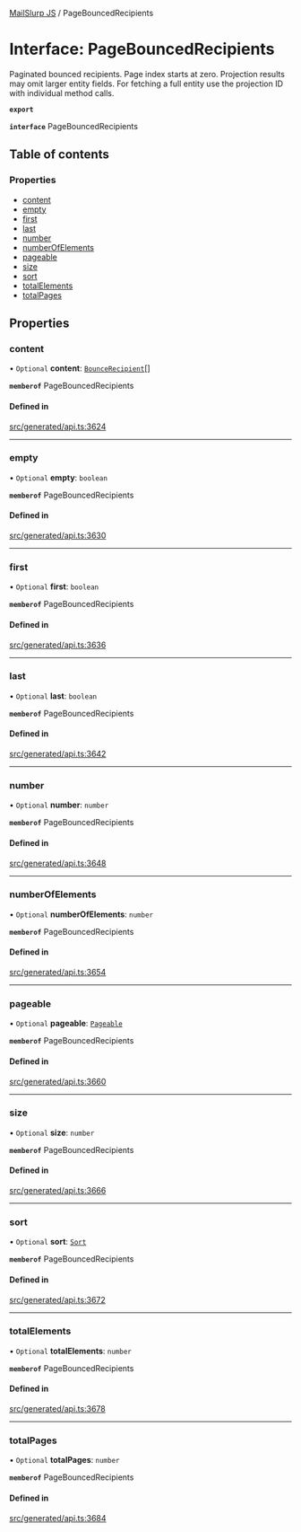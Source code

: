 [MailSlurp JS](../README.md) / PageBouncedRecipients

# Interface: PageBouncedRecipients

Paginated bounced recipients. Page index starts at zero. Projection results may omit larger entity fields. For fetching a full entity use the projection ID with individual method calls.

**`export`**

**`interface`** PageBouncedRecipients

## Table of contents

### Properties

- [content](PageBouncedRecipients.md#content)
- [empty](PageBouncedRecipients.md#empty)
- [first](PageBouncedRecipients.md#first)
- [last](PageBouncedRecipients.md#last)
- [number](PageBouncedRecipients.md#number)
- [numberOfElements](PageBouncedRecipients.md#numberofelements)
- [pageable](PageBouncedRecipients.md#pageable)
- [size](PageBouncedRecipients.md#size)
- [sort](PageBouncedRecipients.md#sort)
- [totalElements](PageBouncedRecipients.md#totalelements)
- [totalPages](PageBouncedRecipients.md#totalpages)

## Properties

### content

• `Optional` **content**: [`BounceRecipient`](BounceRecipient.md)[]

**`memberof`** PageBouncedRecipients

#### Defined in

[src/generated/api.ts:3624](https://github.com/mailslurp/mailslurp-client/blob/6bcf839/src/generated/api.ts#L3624)

___

### empty

• `Optional` **empty**: `boolean`

**`memberof`** PageBouncedRecipients

#### Defined in

[src/generated/api.ts:3630](https://github.com/mailslurp/mailslurp-client/blob/6bcf839/src/generated/api.ts#L3630)

___

### first

• `Optional` **first**: `boolean`

**`memberof`** PageBouncedRecipients

#### Defined in

[src/generated/api.ts:3636](https://github.com/mailslurp/mailslurp-client/blob/6bcf839/src/generated/api.ts#L3636)

___

### last

• `Optional` **last**: `boolean`

**`memberof`** PageBouncedRecipients

#### Defined in

[src/generated/api.ts:3642](https://github.com/mailslurp/mailslurp-client/blob/6bcf839/src/generated/api.ts#L3642)

___

### number

• `Optional` **number**: `number`

**`memberof`** PageBouncedRecipients

#### Defined in

[src/generated/api.ts:3648](https://github.com/mailslurp/mailslurp-client/blob/6bcf839/src/generated/api.ts#L3648)

___

### numberOfElements

• `Optional` **numberOfElements**: `number`

**`memberof`** PageBouncedRecipients

#### Defined in

[src/generated/api.ts:3654](https://github.com/mailslurp/mailslurp-client/blob/6bcf839/src/generated/api.ts#L3654)

___

### pageable

• `Optional` **pageable**: [`Pageable`](Pageable.md)

**`memberof`** PageBouncedRecipients

#### Defined in

[src/generated/api.ts:3660](https://github.com/mailslurp/mailslurp-client/blob/6bcf839/src/generated/api.ts#L3660)

___

### size

• `Optional` **size**: `number`

**`memberof`** PageBouncedRecipients

#### Defined in

[src/generated/api.ts:3666](https://github.com/mailslurp/mailslurp-client/blob/6bcf839/src/generated/api.ts#L3666)

___

### sort

• `Optional` **sort**: [`Sort`](Sort.md)

**`memberof`** PageBouncedRecipients

#### Defined in

[src/generated/api.ts:3672](https://github.com/mailslurp/mailslurp-client/blob/6bcf839/src/generated/api.ts#L3672)

___

### totalElements

• `Optional` **totalElements**: `number`

**`memberof`** PageBouncedRecipients

#### Defined in

[src/generated/api.ts:3678](https://github.com/mailslurp/mailslurp-client/blob/6bcf839/src/generated/api.ts#L3678)

___

### totalPages

• `Optional` **totalPages**: `number`

**`memberof`** PageBouncedRecipients

#### Defined in

[src/generated/api.ts:3684](https://github.com/mailslurp/mailslurp-client/blob/6bcf839/src/generated/api.ts#L3684)

